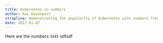```yaml
---
title: Kubernetes in numbers
author: Kai Davenport
strapline: Demonstrating the popularity of Kubernetes with numbers from github
date: 2017-01-07
---
```


Here are the numbers `3445`
sdfsdf